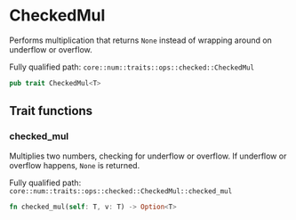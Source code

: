 # CheckedMul

Performs multiplication that returns `None` instead of wrapping around on underflow or overflow.

Fully qualified path: `core::num::traits::ops::checked::CheckedMul`

```rust
pub trait CheckedMul<T>
```

## Trait functions

### checked_mul

Multiplies two numbers, checking for underflow or overflow. If underflow or overflow happens, `None` is returned.

Fully qualified path: `core::num::traits::ops::checked::CheckedMul::checked_mul`

```rust
fn checked_mul(self: T, v: T) -> Option<T>
```



